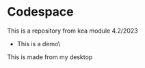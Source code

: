 # Codespace
This is a repository from kea module 4.2/2023

- This is a demo\

This is made from my desktop
